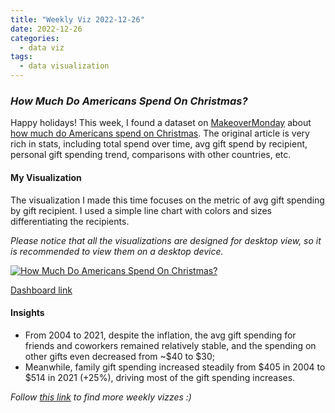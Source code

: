 ```yaml
---
title: "Weekly Viz 2022-12-26"
date: 2022-12-26
categories:
  - data viz
tags:
  - data visualization
---
```


### *How Much Do Americans Spend On Christmas?*

Happy holidays! This week, I found a dataset on [MakeoverMonday](https://www.makeovermonday.co.uk/data/) about [how much do Americans spend on Christmas](https://explodingtopics.com/blog/christmas-spending-stats). The original article is very rich in stats, including total spend over time, avg gift spend by recipient, personal gift spending trend, comparisons with other countries, etc.   

#### My Visualization

The visualization I made this time focuses on the metric of avg gift spending by gift recipient. I used a simple line chart with colors and sizes differentiating the recipients.  

*Please notice that all the visualizations are designed for desktop view, so it is recommended to view them on a desktop device.*  

<div class='tableauPlaceholder' id='viz1672104478909' style='position: relative'>
  <noscript><a href='#'>
    <img alt='How Much Do Americans Spend On Christmas? ' src='https:&#47;&#47;public.tableau.com&#47;static&#47;images&#47;20&#47;20221226HowMuchDoAmericansSpendOnChristmas&#47;HowMuchDoAmericansSpendOnChristmas&#47;1_rss.png' style='border: none' />
    </a></noscript>
  <object class='tableauViz'  style='display:none;'>
    <param name='host_url' value='https%3A%2F%2Fpublic.tableau.com%2F' />
    <param name='embed_code_version' value='3' />
    <param name='site_root' value='' />
    <param name='name' value='20221226HowMuchDoAmericansSpendOnChristmas&#47;HowMuchDoAmericansSpendOnChristmas' />
    <param name='tabs' value='no' />
    <param name='toolbar' value='yes' />
    <param name='static_image' value='https:&#47;&#47;public.tableau.com&#47;static&#47;images&#47;20&#47;20221226HowMuchDoAmericansSpendOnChristmas&#47;HowMuchDoAmericansSpendOnChristmas&#47;1.png' />
    <param name='animate_transition' value='yes' />
    <param name='display_static_image' value='yes' />
    <param name='display_spinner' value='yes' />
    <param name='display_overlay' value='yes' />
    <param name='display_count' value='yes' />
    <param name='language' value='en-US' />
    <param name='filter' value='publish=yes' />
  </object></div>   
  <script type='text/javascript'>     
  var divElement = document.getElementById('viz1672104478909');      
  var vizElement = divElement.getElementsByTagName('object')[0];             
  if ( divElement.offsetWidth > 800 ) { vizElement.style.width='800px';vizElement.style.height='627px';} else if ( divElement.offsetWidth > 500 ) { vizElement.style.width='800px';vizElement.style.height='627px';} else { vizElement.style.width='100%';vizElement.style.height='727px';}             
  var scriptElement = document.createElement('script');         
  scriptElement.src = 'https://public.tableau.com/javascripts/api/viz_v1.js';      
  vizElement.parentNode.insertBefore(scriptElement, vizElement);           
</script>  

[Dashboard link](https://public.tableau.com/views/20221226HowMuchDoAmericansSpendOnChristmas/HowMuchDoAmericansSpendOnChristmas?:language=en-US&publish=yes&:display_count=n&:origin=viz_share_link)
  
#### Insights
* From 2004 to 2021, despite the inflation, the avg gift spending for friends and coworkers remained relatively stable, and the spending on other gifts even decreased from ~$40 to $30;  
* Meanwhile, family gift spending increased steadily from $405 in 2004 to $514 in 2021 (+25%), driving most of the gift spending increases.  
       
*Follow [this link](https://yudong-94.github.io/personal-website/project/WeeklyViz2022/) to find more weekly vizzes :)*
